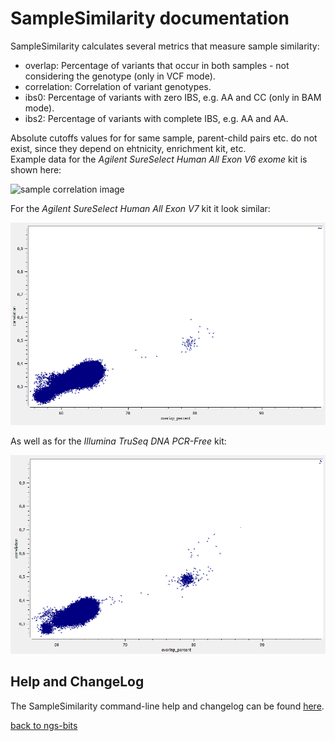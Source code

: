 # SampleSimilarity documentation

SampleSimilarity calculates several metrics that measure sample similarity:

 * overlap: Percentage of variants that occur in both samples - not considering the genotype (only in VCF mode).
 * correlation: Correlation of variant genotypes.
 * ibs0: Percentage of variants with zero IBS, e.g. AA and CC (only in BAM mode).
 * ibs2: Percentage of variants with complete IBS, e.g. AA and AA.

Absolute cutoffs values for for same sample, parent-child pairs etc. do not exist, since they depend on ehtnicity, enrichment kit, etc.   
Example data for the *Agilent SureSelect Human All Exon V6 exome* kit is shown here:

![sample correlation image](ssHAEv6_sample_correlation.png) 

For the *Agilent SureSelect Human All Exon V7* kit it look similar:

![sample correlation image](ssHAEv7_sample_correlation.png) 

As well as for the *Illumina TruSeq DNA PCR-Free* kit:

![sample correlation image](tsPCRfree_sample_correlation.png) 


## Help and ChangeLog

The SampleSimilarity command-line help and changelog can be found [here](../SampleSimilarity.md).

[back to ngs-bits](https://github.com/imgag/ngs-bits)
